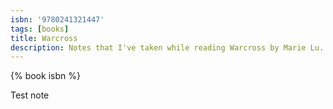 ```yaml
---
isbn: '9780241321447'
tags: [books]
title: Warcross
description: Notes that I've taken while reading Warcross by Marie Lu.
---
```


{% book isbn %}

Test note
